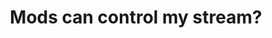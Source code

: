 ---
title: "Mods can control my stream?"
streamDate: 12-4-2024
game: "Minecraft"
vodUrl: "https://www.youtube.com/watch?v=TNiXPrt3Uu8"
thumbnail: "https://img.youtube.com/vi/TNiXPrt3Uu8/maxresdefault.jpg"
duration: "1:58:21"
---